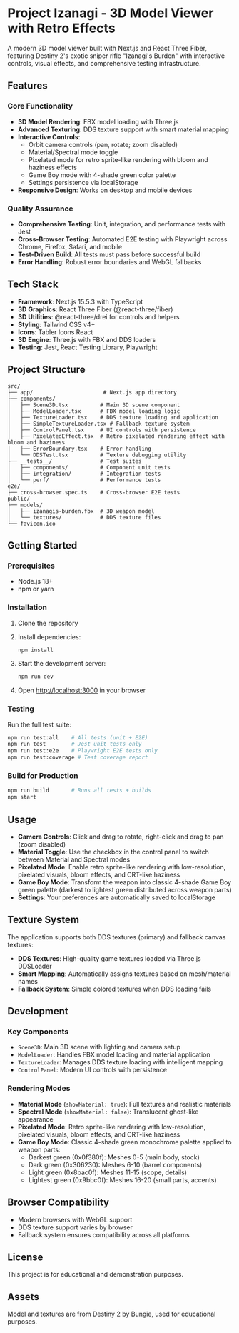 # Project Izanagi - 3D Model Viewer with Retro Effects

A modern 3D model viewer built with Next.js and React Three Fiber, featuring Destiny 2's exotic sniper rifle "Izanagi's Burden" with interactive controls, visual effects, and comprehensive testing infrastructure.

## Features

### Core Functionality
- **3D Model Rendering**: FBX model loading with Three.js
- **Advanced Texturing**: DDS texture support with smart material mapping
- **Interactive Controls**: 
  - Orbit camera controls (pan, rotate; zoom disabled)
  - Material/Spectral mode toggle
  - Pixelated mode for retro sprite-like rendering with bloom and haziness effects
  - Game Boy mode with 4-shade green color palette
  - Settings persistence via localStorage
- **Responsive Design**: Works on desktop and mobile devices

### Quality Assurance
- **Comprehensive Testing**: Unit, integration, and performance tests with Jest
- **Cross-Browser Testing**: Automated E2E testing with Playwright across Chrome, Firefox, Safari, and mobile
- **Test-Driven Build**: All tests must pass before successful build
- **Error Handling**: Robust error boundaries and WebGL fallbacks

## Tech Stack

- **Framework**: Next.js 15.5.3 with TypeScript
- **3D Graphics**: React Three Fiber (@react-three/fiber)
- **3D Utilities**: @react-three/drei for controls and helpers
- **Styling**: Tailwind CSS v4+
- **Icons**: Tabler Icons React
- **3D Engine**: Three.js with FBX and DDS loaders
- **Testing**: Jest, React Testing Library, Playwright

## Project Structure

```
src/
├── app/                      # Next.js app directory
├── components/
│   ├── Scene3D.tsx          # Main 3D scene component
│   ├── ModelLoader.tsx      # FBX model loading logic
│   ├── TextureLoader.tsx    # DDS texture loading and application
│   ├── SimpleTextureLoader.tsx # Fallback texture system
│   ├── ControlPanel.tsx     # UI controls with persistence
│   ├── PixelatedEffect.tsx  # Retro pixelated rendering effect with bloom and haziness
│   ├── ErrorBoundary.tsx    # Error handling
│   └── DDSTest.tsx          # Texture debugging utility
├── __tests__/               # Test suites
│   ├── components/          # Component unit tests
│   ├── integration/         # Integration tests
│   └── perf/                # Performance tests
e2e/
├── cross-browser.spec.ts    # Cross-browser E2E tests
public/
├── models/
│   ├── izanagis-burden.fbx  # 3D weapon model
│   └── textures/            # DDS texture files
└── favicon.ico
```

## Getting Started

### Prerequisites

- Node.js 18+ 
- npm or yarn

### Installation

1. Clone the repository
2. Install dependencies:
   ```bash
   npm install
   ```

3. Start the development server:
   ```bash
   npm run dev
   ```

4. Open [http://localhost:3000](http://localhost:3000) in your browser

### Testing

Run the full test suite:
```bash
npm run test:all    # All tests (unit + E2E)
npm run test        # Jest unit tests only  
npm run test:e2e    # Playwright E2E tests only
npm run test:coverage # Test coverage report
```

### Build for Production

```bash
npm run build       # Runs all tests + builds
npm start
```

## Usage

- **Camera Controls**: Click and drag to rotate, right-click and drag to pan (zoom disabled)
- **Material Toggle**: Use the checkbox in the control panel to switch between Material and Spectral modes
- **Pixelated Mode**: Enable retro sprite-like rendering with low-resolution, pixelated visuals, bloom effects, and CRT-like haziness
- **Game Boy Mode**: Transform the weapon into classic 4-shade Game Boy green palette (darkest to lightest green distributed across weapon parts)
- **Settings**: Your preferences are automatically saved to localStorage

## Texture System

The application supports both DDS textures (primary) and fallback canvas textures:

- **DDS Textures**: High-quality game textures loaded via Three.js DDSLoader
- **Smart Mapping**: Automatically assigns textures based on mesh/material names
- **Fallback System**: Simple colored textures when DDS loading fails

## Development

### Key Components

- `Scene3D`: Main 3D scene with lighting and camera setup
- `ModelLoader`: Handles FBX model loading and material application
- `TextureLoader`: Manages DDS texture loading with intelligent mapping
- `ControlPanel`: Modern UI controls with persistence

### Rendering Modes

- **Material Mode** (`showMaterial: true`): Full textures and realistic materials
- **Spectral Mode** (`showMaterial: false`): Translucent ghost-like appearance
- **Pixelated Mode**: Retro sprite-like rendering with low-resolution, pixelated visuals, bloom effects, and CRT-like haziness
- **Game Boy Mode**: Classic 4-shade green monochrome palette applied to weapon parts:
  - Darkest green (0x0f380f): Meshes 0-5 (main body, stock)
  - Dark green (0x306230): Meshes 6-10 (barrel components)
  - Light green (0x8bac0f): Meshes 11-15 (scope, details)
  - Lightest green (0x9bbc0f): Meshes 16-20 (small parts, accents)

## Browser Compatibility

- Modern browsers with WebGL support
- DDS texture support varies by browser
- Fallback system ensures compatibility across all platforms

## License

This project is for educational and demonstration purposes.

## Assets

Model and textures are from Destiny 2 by Bungie, used for educational purposes.